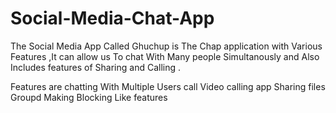 # Social-Media-Chat-App
The Social Media App Called Ghuchup is The Chap application with Various Features ,It can allow us To  chat With Many people Simultanously and Also Includes features of Sharing and Calling .

Features are 
chatting With Multiple Users 
call
Video calling app 
Sharing files 
Groupd Making
Blocking Like features

